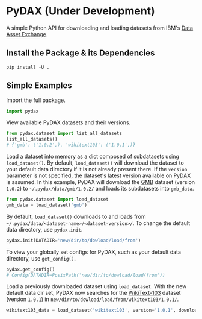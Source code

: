 # PyDAX (Under Development)

A simple Python API for downloading and loading datasets from IBM's [Data Asset Exchange](https://ibm.biz/data-exchange).

## Install the Package & its Dependencies

```shell
pip install -U .
```

## Simple Examples

Import the full package.
```python
import pydax
```

View available PyDAX datasets and their versions.
```python
from pydax.dataset import list_all_datasets
list_all_datasets()
# {'gmb': ('1.0.2',), 'wikitext103': ('1.0.1',)}
```

Load a dataset into memory as a dict composed of subdatasets using `load_dataset()`. By default, `load_dataset()` will download the dataset to your default data directory if it is not already present there. If the `version` parameter is not specified, the dataset's latest version available on PyDAX is assumed. In this example, PyDAX will download the [GMB](https://developer.ibm.com/exchanges/data/all/groningen-meaning-bank/) dataset (version `1.0.2`) to `~/.pydax/data/gmb/1.0.2/` and loads its subdatasets into `gmb_data`. 
```python
from pydax.dataset import load_dataset
gmb_data = load_dataset('gmb')
```

By default, `load_dataset()` downloads to and loads from `~/.pydax/data/<dataset-name>/<dataset-version>/`. To change the default data directory, use `pydax.init`.
```python
pydax.init(DATADIR='new/dir/to/dowload/load/from')
```

To view your globally set configs for PyDAX, such as your default data directory, use `get_config()`.
```python
pydax.get_config()
# Config(DATADIR=PosixPath('new/dir/to/dowload/load/from'))
```

Load a previously downloaded dataset using `load_dataset`. With the new default data dir set, PyDAX now searches for the [WikiText-103](https://developer.ibm.com/exchanges/data/all/wikitext-103/) dataset (version `1.0.1`) in `new/dir/to/dowload/load/from/wikitext103/1.0.1/`.
```python
wikitext103_data = load_dataset('wikitext103', version='1.0.1', download=False)  # assuming wikitext103 was already downloaded
```
